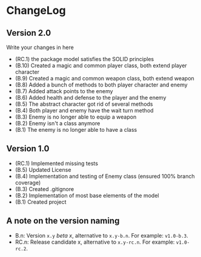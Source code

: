 ChangeLog
=========

Version 2.0
-----------
Write your changes in here
- (RC.1) the package model satisfies the SOLID principles
- (B.10) Created a magic and common  player class, both extend player character
- (B.9) Created a magic and common weapon class, both extend weapon
- (B.8) Added a bunch of methods to both player character and enemy
- (B.7) Added attack points to the enemy 
- (B.6) Added health and defense to the player and the enemy
- (B.5) The abstract character got rid of several methods
- (B.4) Both player and enemy have the wait turn method
- (B.3) Enemy is no longer able to equip a weapon
- (B.2) Enemy isn't a class anymore
- (B.1) The enemy is no longer able to have a class


Version 1.0
-----------
- (RC.1) Implemented missing tests
- (B.5) Updated License
- (B.4) Implementation and testing of Enemy class (ensured 100% branch coverage)
- (B.3) Created .gitignore
- (B.2) Implementation of most base elements of the model
- (B.1) Created project

A note on the version naming
----------------------------
- B.n: Version ``x.y`` _beta x_, alternative to ``x.y-b.n``.
  For example: ``v1.0-b.3``.
- RC.n: Release candidate x, alternative to ``x.y-rc.n``.
  For example: ``v1.0-rc.2``.